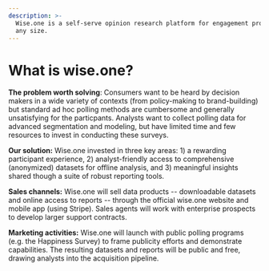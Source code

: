 ```yaml
---
description: >-
  Wise.one is a self-serve opinion research platform for engagement projects of
  any size.
---
```


# What is wise.one?

**The problem worth solving**: Consumers want to be heard by decision makers in a wide variety of contexts \(from policy-making to brand-building\) but standard ad hoc polling methods are cumbersome and generally unsatisfying for the particpants. Analysts want to collect polling data for advanced segmentation and modeling, but have limited time and few resources to invest in conducting these surveys.

**Our solution:** Wise.one invested in three key areas: 1\) a rewarding participant experience, 2\) analyst-friendly access to comprehensive \(anonymized\) datasets for offline analysis, and 3\) meaningful insights shared though a suite of robust reporting tools.

**Sales channels:** Wise.one will sell data products -- downloadable datasets and online access to reports -- through the official wise.one website and mobile app \(using Stripe\). Sales agents will work with enterprise prospects to develop larger support contracts.

**Marketing activities:** Wise.one will launch with public polling programs \(e.g. the Happiness Survey\) to frame publicity efforts and demonstrate capabilities. The resulting datasets and reports will be public and free, drawing analysts into the acquisition pipeline.

